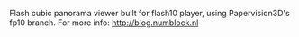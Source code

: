 Flash cubic panorama viewer built for flash10 player, using Papervision3D's fp10 branch.
For more info: http://blog.numblock.nl
